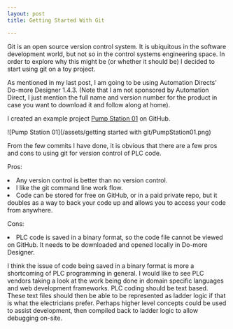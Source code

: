 ```yaml
---
layout: post
title: Getting Started With Git

---
```



Git is an open source version control system. It is ubiquitous in the software development world, but not so in the control systems engineering space. In order to explore why this might be (or whether it should be) I decided to start using git on a toy project.

As mentioned in my last post, I am going to be using Automation Directs' Do-more Designer 1.4.3. (Note that I am not sponsored by Automation Direct, I just mention the full name and version number for the product in case you want to download it and follow along at home).

I created an example project [Pump Station 01](https://github.com/AnthonyMujic/Pump_Station) on GitHub. 

![Pump Station 01](/assets/getting started with git/PumpStation01.png)

From the few commits I have done, it is obvious that there are a few pros and cons to using git for version control of PLC code.

Pros:
<li>Any version control is better than no version control.</li>
<li>I like the git command line work flow.</li>
<li>Code can be stored for free on GitHub, or in a paid private repo, but it doubles as a way to back your code up and allows you to access your code from anywhere.</li>

Cons:
<li>PLC code is saved in a binary format, so the code file cannot be viewed on GitHub. It needs to be downloaded and opened locally in Do-more Designer.</li>

I think the issue of code being saved in a binary format is more a shortcoming of PLC programming in general. I would like to see PLC vendors taking a look at the work being done in domain specific languages and web development frameworks. PLC coding should be text based. These text files should then be able to be represented as ladder logic if that is what the electricians prefer. Perhaps higher level concepts could be used to assist development, then compiled back to ladder logic to allow debugging on-site. 

